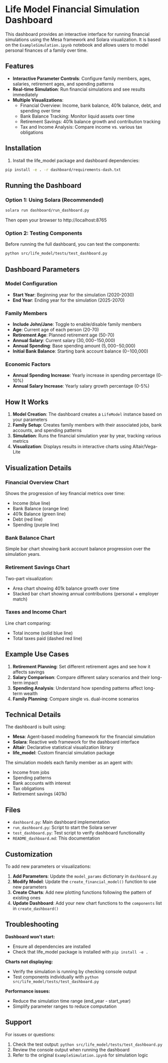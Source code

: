 # Life Model Financial Simulation Dashboard

This dashboard provides an interactive interface for running financial simulations using the Mesa framework and Solara visualization. It is based on the `ExampleSimulation.ipynb` notebook and allows users to model personal finances of a family over time.

## Features

- **Interactive Parameter Controls**: Configure family members, ages, salaries, retirement ages, and spending patterns
- **Real-time Simulation**: Run financial simulations and see results immediately
- **Multiple Visualizations**:
  - Financial Overview: Income, bank balance, 401k balance, debt, and spending over time
  - Bank Balance Tracking: Monitor liquid assets over time
  - Retirement Savings: 401k balance growth and contribution tracking
  - Tax and Income Analysis: Compare income vs. various tax obligations

## Installation

1. Install the life_model package and dashboard dependencies:
```bash
pip install -e . -r dashboard/requirements-dash.txt
```

## Running the Dashboard

### Option 1: Using Solara (Recommended)
```bash
solara run dashboard/run_dashboard.py
```

Then open your browser to http://localhost:8765

### Option 2: Testing Components
Before running the full dashboard, you can test the components:
```bash
python src/life_model/tests/test_dashboard.py
```

## Dashboard Parameters

### Model Configuration
- **Start Year**: Beginning year for the simulation (2020-2030)
- **End Year**: Ending year for the simulation (2025-2070)

### Family Members
- **Include John/Jane**: Toggle to enable/disable family members
- **Age**: Current age of each person (20-70)
- **Retirement Age**: Planned retirement age (50-70)
- **Annual Salary**: Current salary ($30,000-$150,000)
- **Annual Spending**: Base spending amount ($5,000-$50,000)
- **Initial Bank Balance**: Starting bank account balance ($0-$100,000)

### Economic Factors
- **Annual Spending Increase**: Yearly increase in spending percentage (0-10%)
- **Annual Salary Increase**: Yearly salary growth percentage (0-5%)

## How It Works

1. **Model Creation**: The dashboard creates a `LifeModel` instance based on your parameters
2. **Family Setup**: Creates family members with their associated jobs, bank accounts, and spending patterns
3. **Simulation**: Runs the financial simulation year by year, tracking various metrics
4. **Visualization**: Displays results in interactive charts using Altair/Vega-Lite

## Visualization Details

### Financial Overview Chart
Shows the progression of key financial metrics over time:
- Income (blue line)
- Bank Balance (orange line) 
- 401k Balance (green line)
- Debt (red line)
- Spending (purple line)

### Bank Balance Chart
Simple bar chart showing bank account balance progression over the simulation years.

### Retirement Savings Chart
Two-part visualization:
- Area chart showing 401k balance growth over time
- Stacked bar chart showing annual contributions (personal + employer match)

### Taxes and Income Chart
Line chart comparing:
- Total income (solid blue line)
- Total taxes paid (dashed red line)

## Example Use Cases

1. **Retirement Planning**: Set different retirement ages and see how it affects savings
2. **Salary Comparison**: Compare different salary scenarios and their long-term impact
3. **Spending Analysis**: Understand how spending patterns affect long-term wealth
4. **Family Planning**: Compare single vs. dual-income scenarios

## Technical Details

The dashboard is built using:
- **Mesa**: Agent-based modeling framework for the financial simulation
- **Solara**: Reactive web framework for the dashboard interface
- **Altair**: Declarative statistical visualization library
- **life_model**: Custom financial simulation package

The simulation models each family member as an agent with:
- Income from jobs
- Spending patterns
- Bank accounts with interest
- Tax obligations
- Retirement savings (401k)

## Files

- `dashboard.py`: Main dashboard implementation
- `run_dashboard.py`: Script to start the Solara server
- `test_dashboard.py`: Test script to verify dashboard functionality
- `README_dashboard.md`: This documentation

## Customization

To add new parameters or visualizations:

1. **Add Parameters**: Update the `model_params` dictionary in `dashboard.py`
2. **Modify Model**: Update the `create_financial_model()` function to use new parameters
3. **Create Charts**: Add new plotting functions following the pattern of existing ones
4. **Update Dashboard**: Add your new chart functions to the `components` list in `create_dashboard()`

## Troubleshooting

**Dashboard won't start:**
- Ensure all dependencies are installed
- Check that life_model package is installed with `pip install -e .`

**Charts not displaying:**
- Verify the simulation is running by checking console output
- Test components individually with `python src/life_model/tests/test_dashboard.py`

**Performance issues:**
- Reduce the simulation time range (end_year - start_year)
- Simplify parameter ranges to reduce computation

## Support

For issues or questions:
1. Check the test output: `python src/life_model/tests/test_dashboard.py`
2. Review the console output when running the dashboard
3. Refer to the original `ExampleSimulation.ipynb` for simulation logic